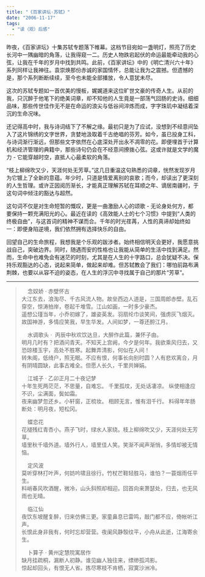 ```yaml
---
title: "《百家讲坛·苏轼》"
date: "2006-11-17"
tags: 
  - "读（观）后感"
---
```


昨夜，《百家讲坛》十集苏轼专题落下帷幕。这档节目宛如一盏明灯，照亮了历史长河中一隅幽暗的角落，让我得窥一二。历史人物跌宕起伏的命运最能牵动我的心弦，让我在千年的岁月中找到共鸣。此前，《百家讲坛》中的《明亡清兴六十年》系列同样让我神往。袁崇焕那份赤诚的家国情怀，总能让我为之震撼。但遗憾的是，那个系列断断续续，至今也未能全部播放，令人意犹未尽。

这次的苏轼专题如一首优美的慢板，娓娓道来这位旷世文豪的传奇人生。从前的我，只沉醉于他笔下的绝美词章，却不知他的人生竟是一部荡气回肠的史诗。细细品味，那些传世佳作无不是在命运的浪尖与低谷间淬炼而成，字字珠玑中凝结着深沉的生命况味。

还记得高中时，我与诗词结下了不解之缘。最初只是为了应试，没想到不经意间坠入了这片锦绣的文字世界，贪婪地汲取着千古绝唱的芬芳。如今，虽已投身工科，与诗词渐行渐远，但那些文字依然在心底深处开出永不凋零的花。即便埋首于计算机和经济管理的典籍中，那些诗句仍会在不经意间撩拨心弦。这或许就是文学的魔力 - 它能穿越时空，直抵人心最柔软的角落。

“枝上柳绵吹又少，天涯何处无芳草。”这几日重温这句熟悉的词章，恍然发现岁月为它镀上了全新的意蕴。年少时，只道是情爱离别的哀歌；而今，却读出了更深刻的人生哲理。或许正因阅历渐长，才能真正理解苏轼在耳顺之年、谪居南疆时，于这句词中倾注的豁达与超然。

这句词不仅是对生命短暂的慨叹，更是一曲激励人心的颂歌 - 无论身处何方，都要保持一颗充满阳光的心。最近在读的《高效能人士的七个习惯》中提到“人类的终极自由”，与这首词的精神不谋而合。千年的时光荏苒，人性的真谛却始终如一：即便身陷逆境，我们依然拥有选择快乐的自由。

回望自己的生命旅程，我想我是个乐观的跋涉者。始终相信明天会更好，我愿意挑战自己，突破边界。同时，随遇而安的性格也让我能从简单的生活中找到满足。然而，生命中也难免会有迷茫的时刻，尤其是在人生的十字路口，总会犹疑不决。保持乐观豁达的心态，说起来简单，做起来却难。但苏轼教会了我们：哪怕前路布满荆棘，也要以从容不迫的姿态，在人生的浮沉中寻找属于自己的那片“芳草”。

----


>    念奴娇 · 赤壁怀古  
>大江东去，浪淘尽、千古风流人物。故垒西边人道是，三国周郎赤壁。乱石穿空，惊涛拍岸，卷起千堆雪。江山如画，一时多少豪杰。  
>遥想公瑾当年，小乔初嫁了，雄姿英发。羽扇纶巾谈笑间，强虏灰飞烟灭。故国神游，多情应笑我，早生华发。人间如梦，一尊还酹江月。
>
>    水调歌头 ·  丙辰中秋欢饮达旦，大醉作此篇，兼怀子由。  
>明月几时有？把酒问青天。不知天上宫阙，今夕是何年。我欲乘风归去，又恐琼楼玉宇，高处不胜寒。起舞弄清影，何似在人间！  
>转朱阁，低绮户，照无眠。不应有恨，何事长向别时圆？人有悲欢离合，月有阴晴圆缺，此事古难全。但愿人长久，千里共婵娟。
>
>    江城子 · 乙卯正月二十夜记梦  
>十年生死两茫茫，不思量，自难忘。 千里孤坟，无处话凄凉。 纵使相逢应不识，尘满面，鬓如霜。  
>夜来幽梦忽还乡。小轩窗，正梳妆。 相顾无言，惟有泪千行。 料得年年肠断处：明月夜，短松冈。
>
>    蝶恋花  
>花褪残红青杏小。燕子飞时，绿水人家绕。枝上柳绵吹又少，天涯何处无芳草。  
>墙里秋千墙外道。墙外行人，墙里佳人笑。笑渐不闻声渐悄，多情却被无情恼。
>
>    定风波  
>莫听穿林打叶声，何妨吟啸且徐行。竹杖芒鞋轻胜马，谁怕？一蓑烟雨任平生。  
>料峭春风吹酒醒，微冷，山头斜照却相迎。回首向来萧瑟处，归去，也无风雨也无晴。
>
>    临江仙  
>夜饮东坡醒复醉，归来仿佛三更。家童鼻息已雷鸣，敲门都不应，倚帐听江声。  
>长恨此身非我有，何时忘却营营。夜阑风静彀纹平，小舟从此逝，江海寄余生。
>
>    卜算子 · 黄州定慧院寓居作  
>缺月挂疏桐，漏断人初静。谁见幽人独往来，缥缈孤鸿影。  
>惊起却回头，有恨无人省。拣尽寒枝不肯栖，寂寞沙洲冷。
